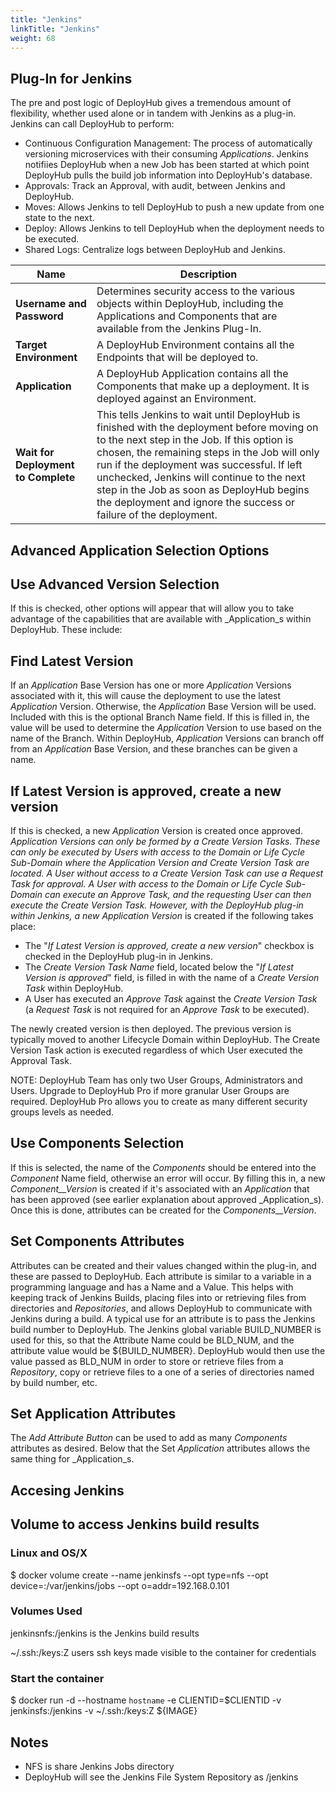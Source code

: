 ```yaml
---
title: "Jenkins"
linkTitle: "Jenkins"
weight: 68
---
```


## Plug-In for Jenkins

The pre and post logic of DeployHub gives a tremendous amount of flexibility, whether used alone or in tandem with Jenkins as a plug-in. Jenkins can call DeployHub to perform:

- Continuous Configuration Management: The process of automatically versioning microservices with their consuming _Applications_. Jenkins notifiies DeployHub when a new Job has been started at which point DeployHub pulls the build job information into DeployHub's database. 
- Approvals: Track an Approval, with audit, between Jenkins and DeployHub.
- Moves:  Allows Jenkins to tell DeployHub to push a new update from one state to the next.
- Deploy: Allows Jenkins to tell DeployHub when the deployment needs to be executed.
- Shared Logs: Centralize logs between DeployHub and Jenkins. 

| Name | Description |
|--- | --- |
| **Username and Password** | Determines security access to the various objects within DeployHub, including the Applications and Components that are available from the Jenkins Plug-In. |
| **Target Environment** | A DeployHub Environment contains all the Endpoints that will be deployed to. |
| **Application** | A DeployHub Application contains all the Components that make up a deployment. It is deployed against an Environment. |
| **Wait for Deployment to Complete** | This tells Jenkins to wait until DeployHub is finished with the deployment before moving on to the next step in the Job. If this option is chosen, the remaining steps in the Job will only run if the deployment was successful. If left unchecked, Jenkins will continue to the next step in the Job as soon as DeployHub begins the deployment and ignore the success or failure of the deployment. |

## Advanced Application Selection Options

## Use Advanced Version Selection

If this is checked, other options will appear that will allow you to take advantage of the capabilities that are available with _Application_s within DeployHub. These include:

## Find Latest Version

If an _Application_ Base Version has one or more _Application_ Versions associated with it, this will cause the deployment to use the latest _Application_ Version. Otherwise, the _Application_ Base Version will be used. Included with this is the optional Branch Name field. If this is filled in, the value will be used to determine the _Application_ Version to use based on the name of the Branch. Within DeployHub, _Application_ Versions can branch off from an _Application_ Base Version, and these branches can be given a name.

## If Latest Version is approved, create a new version

If this is checked, a new _Application_ Version is created once approved. _Application __Versions_ can only be formed by a _Create Version Tasks_. These can only be executed by Users with access to the _Domain_ or _Life Cycle Sub-Domain_ where the _Application_ Version and _Create Version Task_ are located. A User without access to a _Create Version Task_ can use a _Request Task_ for approval. A User with access to the _Domain_ or _Life Cycle Sub-Domain_ can execute an _Approve Task_, and the requesting User can then execute the _Create Version Task_. However, with the DeployHub plug-in within Jenkins, a new _Application__ Version_ is created if the following takes place:

- The "_If Latest Version is approved, create a new version_" checkbox is checked in the DeployHub plug-in in Jenkins.
- The _Create Version Task Name_ field, located below the "_If Latest Version is approved_" field, is filled in with the name of a _Create Version Task_ within DeployHub.
- A User has executed an _Approve Task_ against the _Create Version Task_ (a _Request Task_ is not required for an _Approve Task_ to be executed).

The newly created version is then deployed. The previous version is typically moved to another Lifecycle Domain within DeployHub. The Create Version Task action is executed regardless of which User executed the Approval Task.

NOTE: DeployHub Team has only two User Groups, Administrators and Users. Upgrade to DeployHub Pro if more granular User Groups are required. DeployHub Pro allows you to create as many different security groups levels as needed.

## Use Components Selection

If this is selected, the name of the _Components_ should be entered into the _Component_ Name field, otherwise an error will occur. By filling this in, a new _Component__Version_ is created if it's associated with an _Application_ that has been approved (see earlier explanation about approved _Application_s). Once this is done, attributes can be created for the _Components__Version_.

## Set Components Attributes

Attributes can be created and their values changed within the plug-in, and these are passed to DeployHub. Each attribute is similar to a variable in a programming language and has a Name and a Value. This helps with keeping track of Jenkins Builds, placing files into or retrieving files from directories and _Repositories_, and allows DeployHub to communicate with Jenkins during a build. A typical use for an attribute is to pass the Jenkins build number to DeployHub. The Jenkins global variable BUILD\_NUMBER is used for this, so that the Attribute Name could be BLD\_NUM, and the attribute value would be ${BUILD\_NUMBER}. DeployHub would then use the value passed as BLD\_NUM in order to store or retrieve files from a _Repository_, copy or retrieve files to a one of a series of directories named by build number, etc.

## Set Application Attributes

The _Add Attribute Button_ can be used to add as many _Components_ attributes as desired. Below that the Set _Application_ attributes allows the same thing for _Application_s.

## Accesing Jenkins

## Volume to access Jenkins build results

### Linux and OS/X

$ docker volume create --name jenkinsfs --opt type=nfs --opt device=:/var/jenkins/jobs --opt o=addr=192.168.0.101

### Volumes Used

jenkinsnfs:/jenkins is the Jenkins build results

~/.ssh:/keys:Z users ssh keys made visible to the container for credentials

### Start the container



$ docker run -d --hostname `hostname` -e CLIENTID=$CLIENTID -v jenkinsfs:/jenkins -v ~/.ssh:/keys:Z ${IMAGE}

## Notes
- NFS is share Jenkins Jobs directory
- DeployHub will see the Jenkins File System Repository as /jenkins